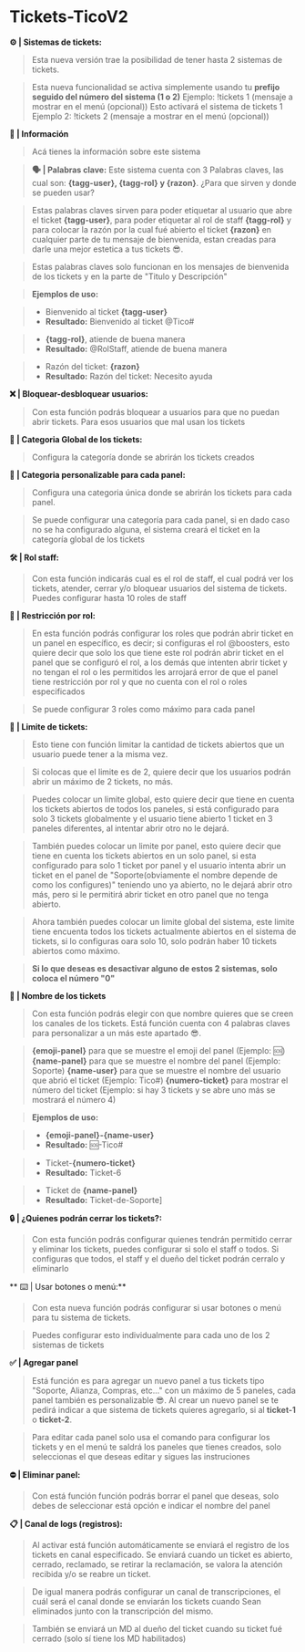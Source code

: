 # Tickets-TicoV2
**⚙️ | Sistemas de tickets:**
> Esta nueva versión trae la posibilidad de tener hasta 2 sistemas de tickets.

> Esta nueva funcionalidad se activa simplemente usando tu **prefijo seguido del número del sistema (1 o 2)**
> Ejemplo: !tickets 1 (mensaje a mostrar en el menú (opcional))
> Esto activará el sistema de tickets 1
> Ejemplo 2: !tickets 2 (mensaje a mostrar en el menú (opcional))

**📖 | Información**
> Acá tienes la información sobre este sistema

> **🗣️ | Palabras clave:**
Este sistema cuenta con 3 Palabras claves, las cual son: **{tagg-user}, {tagg-rol} y {razon}**. ¿Para que sirven y donde se pueden usar?

> Estas palabras claves sirven para poder etiquetar al usuario que abre el ticket **{tagg-user}**, para poder etiquetar al rol de staff **{tagg-rol}** y para colocar la razón por la cual fué abierto el ticket **{razon}** en cualquier parte de tu mensaje de bienvenida, estan creadas para darle una mejor estetica a tus tickets 😎.

> Estas palabras claves solo funcionan en los mensajes de bienvenida de los tickets y en la parte de "Titulo y Descripción"

> **__Ejemplos de uso:__**

> - Bienvenido al ticket **{tagg-user}**
> - **Resultado:** Bienvenido al ticket @Tico#

> - **{tagg-rol}**, atiende de buena manera
> - **Resultado:** @RolStaff, atiende de buena manera

> - Razón del ticket: **{razon}**
> - **Resultado:** Razón del ticket: Necesito ayuda

**❌ | Bloquear-desbloquear usuarios:**
> Con esta función podrás bloquear a usuarios para que no puedan abrir tickets. Para esos usuarios que mal usan los tickets

**📂 | Categoria Global de los tickets:**
> Configura la categoría donde se abrirán los tickets creados

**📂 | Categoria personalizable para cada panel:**
> Configura una categoria única donde se abrirán los tickets para cada panel.

> Se puede configurar una categoría para cada panel, si en dado caso no se ha configurado alguna, el sistema creará el ticket en la categoría global de los tickets

**🛠️ | Rol staff:**
> Con esta función indicarás cual es el rol de staff, el cual podrá ver los tickets, atender, cerrar y/o bloquear usuarios del sistema de tickets. Puedes configurar hasta 10 roles de staff

**🔧 | Restricción por rol:**
> En esta función podrás configurar los roles que podrán abrir ticket en un panel en específico, es decir; si configuras el rol @boosters, esto quiere decir que solo los que tiene este rol podrán abrir ticket en el panel que se configuró el rol, a los demás que intenten abrir ticket y no tengan el rol o les permitidos les arrojará error de que el panel tiene restricción por rol y que no cuenta con el rol o roles especificados

> Se puede configurar 3 roles como máximo para cada panel

**🎫 | Limite de tickets:**
> Esto tiene con función limitar la cantidad de tickets abiertos que un usuario puede tener a la misma vez.

> Si colocas que el limite es de 2, quiere decir que los usuarios podrán abrir un máximo de 2 tickets, no más.

> Puedes colocar un limite global, esto quiere decir que tiene en cuenta los tickets abiertos de todos los paneles, si está configurado para solo 3 tickets globalmente y el usuario tiene abierto 1 ticket en 3 paneles diferentes, al intentar abrir otro no le dejará.

> También puedes colocar un limite por panel, esto quiere decir que tiene en cuenta los tickets abiertos en un solo panel, si esta configurado para solo 1 ticket por panel y el usuario intenta abrir un ticket en el panel de "Soporte(obviamente el nombre depende de como los configures)" teniendo uno ya abierto, no le dejará abrir otro más, pero si le permitirá abrir ticket en otro panel que no tenga abierto.

> Ahora también puedes colocar un limite global del sistema, este limite tiene encuenta todos los tickets actualmente abiertos en el sistema de tickets, si lo configuras oara solo 10, solo podrán haber 10 tickets abiertos como máximo.

> **Si lo que deseas es desactivar alguno de estos 2 sistemas, solo coloca el número __"0"__**

**🪪 | Nombre de los tickets**
> Con esta función podrás elegir con que nombre quieres que se creen los canales de los tickets. Está función cuenta con 4 palabras claves para personalizar a un más este apartado 😎.

> **{emoji-panel}** para que se muestre el emoji del panel (Ejemplo: 🆘)
**{name-panel}** para que se muestre el nombre del panel (Ejemplo: Soporte)
**{name-user}** para que se muestre el nombre del usuario que abrió el ticket (Ejemplo: Tico#)
**{numero-ticket}** para mostrar el número del ticket (Ejemplo: si hay 3 tickets y se abre uno más se mostrará el número 4)
  
> **__Ejemplos de uso:__**

> - **{emoji-panel}-{name-user}**
> - **Resultado:** 🆘-Tico#

> - Ticket-**{numero-ticket}**
> - **Resultado:** Ticket-6

> - Ticket de **{name-panel}**
> - **Resultado:** Ticket-de-Soporte]

**🔒 | ¿Quienes podrán cerrar los tickets?:**
> Con esta función podrás configurar quienes tendrán permitido cerrar y eliminar los tickets, puedes configurar si solo el staff o todos. Si configuras que todos, el staff y el dueño del ticket podrán cerralo y eliminarlo

** ⌨️ | Usar botones o menú:**
> Con esta nueva función podrás configurar si usar botones o menú para tu sistema de tickets.

> Puedes configurar esto individualmente para cada uno de los 2 sistemas de tickets

**✅ | Agregar panel**
> Está función es para agregar un nuevo panel a tus tickets tipo "Soporte, Alianza, Compras, etc..." con un máximo de 5 paneles, cada panel también es personalizable 😎. Al crear un nuevo panel se te pedirá indicar a que sistema de tickets quieres agregarlo, si al **ticket-1** o **ticket-2**.

> Para editar cada panel solo usa el comando para configurar los tickets y en el menú te saldrá los paneles que tienes creados, solo seleccionas el que deseas editar y sigues las instruciones

**⛔ | Eliminar panel:**
> Con está función función podrás borrar el panel que deseas, solo debes de seleccionar está opción e indicar el nombre del panel

**📋 | Canal de logs (registros):**
> Al activar está función automáticamente se enviará el registro de los tickets en canal especificado. Se enviará cuando un ticket es abierto, cerrado, reclamado, se retirar la reclamación, se valora la atención recibida y/o se reabre un ticket.

> De igual manera podrás configurar un canal de transcripciones, el cuál será el canal donde se enviarán los tickets cuando Sean eliminados junto con la transcripción del mismo.

> También se enviará un MD al dueño del ticket cuando su ticket fué cerrado (solo sí tiene los MD habilitados)
